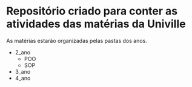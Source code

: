 # Repositório criado para conter as atividades das matérias da Univille

As matérias estarão organizadas pelas pastas dos anos.
* 2_ano   
  * POO
  * SOP
* 3_ano
* 4_ano 
